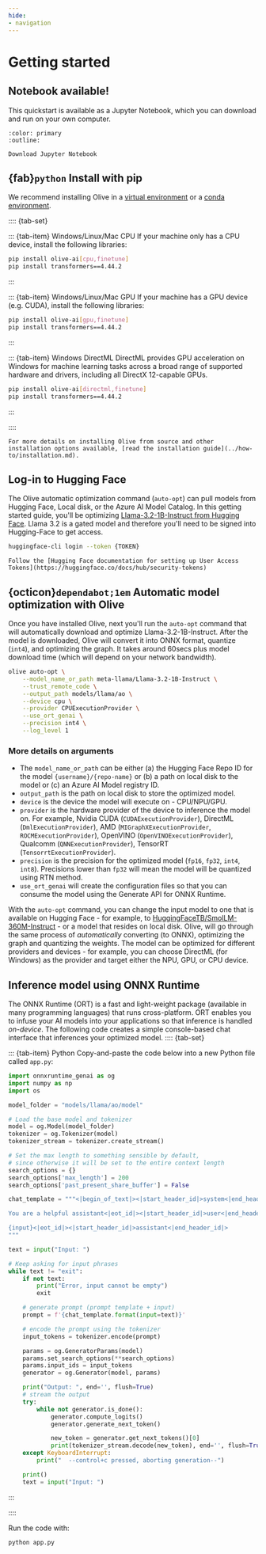 ```yaml
---
hide:
- navigation
---
```


# Getting started

## Notebook available!

This quickstart is available as a Jupyter Notebook, which you can download and run on your own computer.

```{button-link} https://github.com/microsoft/Olive/blob/main/examples/getting_started/olive_quickstart.ipynb
:color: primary
:outline:

Download Jupyter Notebook
```

## {fab}`python` Install with pip

We recommend installing Olive in a [virtual environment](https://docs.python.org/3/library/venv.html) or a
[conda environment](https://conda.io/projects/conda/en/latest/user-guide/tasks/manage-environments.html).


:::: {tab-set}

::: {tab-item} Windows/Linux/Mac CPU
If your machine only has a CPU device, install the following libraries:

```bash
pip install olive-ai[cpu,finetune]
pip install transformers==4.44.2
```
:::

::: {tab-item} Windows/Linux/Mac GPU
If your machine has a GPU device (e.g. CUDA), install the following libraries:

```bash
pip install olive-ai[gpu,finetune]
pip install transformers==4.44.2
```
:::

::: {tab-item} Windows DirectML
DirectML provides GPU acceleration on Windows for machine learning tasks across a broad range of supported hardware and drivers, including all DirectX 12-capable GPUs.

```bash
pip install olive-ai[directml,finetune]
pip install transformers==4.44.2
```
:::

::::



```{seealso}
For more details on installing Olive from source and other installation options available, [read the installation guide](../how-to/installation.md).
```

## Log-in to Hugging Face

The Olive automatic optimization command (`auto-opt`) can pull models from Hugging Face, Local disk, or the Azure AI Model Catalog. In this getting started guide, you'll be optimizing [Llama-3.2-1B-Instruct from Hugging Face](https://huggingface.co/meta-llama/Llama-3.2-1B-Instruct/tree/main). Llama 3.2 is a gated model and therefore you'll need to be signed into Hugging-Face to get access.

``` bash
huggingface-cli login --token {TOKEN}
```

```{tip}
Follow the [Hugging Face documentation for setting up User Access Tokens](https://huggingface.co/docs/hub/security-tokens)
```

## {octicon}`dependabot;1em` Automatic model optimization with Olive

Once you have installed Olive, next you'll run the `auto-opt` command that will automatically download and optimize Llama-3.2-1B-Instruct. After the model is downloaded, Olive will convert it into ONNX format, quantize (`int4`), and optimizing the graph. It takes around 60secs plus model download time (which will depend on your network bandwidth).
```bash
olive auto-opt \
    --model_name_or_path meta-llama/Llama-3.2-1B-Instruct \
    --trust_remote_code \
    --output_path models/llama/ao \
    --device cpu \
    --provider CPUExecutionProvider \
    --use_ort_genai \
    --precision int4 \
    --log_level 1
```

### More details on arguments

- The `model_name_or_path` can be either (a) the Hugging Face Repo ID for the model `{username}/{repo-name}` or (b) a path on local disk to the model or (c) an Azure AI Model registry ID.
- `output_path` is the path on local disk to store the optimized model.
- `device` is the device the model will execute on - CPU/NPU/GPU.
- `provider` is the hardware provider of the device to inference the model on. For example, Nvidia CUDA (`CUDAExecutionProvider`), DirectML (`DmlExecutionProvider`), AMD (`MIGraphXExecutionProvider`, `ROCMExecutionProvider`), OpenVINO (`OpenVINOExecutionProvider`), Qualcomm (`QNNExecutionProvider`), TensorRT (`TensorrtExecutionProvider`).
- `precision` is the precision for the optimized model (`fp16`, `fp32`, `int4`, `int8`). Precisions lower than `fp32` will mean the model will be quantized using RTN method.
- `use_ort_genai` will create the configuration files so that you can consume the model using the Generate API for ONNX Runtime.

With the `auto-opt` command, you can change the input model to one that is available on Hugging Face - for example, to [HuggingFaceTB/SmolLM-360M-Instruct](https://huggingface.co/HuggingFaceTB/SmolLM-360M-Instruct) - or a model that resides on local disk. Olive, will go through the same process of *automatically* converting (to ONNX), optimizing the graph and quantizing the weights. The model can be optimized for different providers and devices - for example, you can choose DirectML (for Windows) as the provider and target either the NPU, GPU, or CPU device.

## Inference model using ONNX Runtime

The ONNX Runtime (ORT) is a fast and light-weight package (available in many programming languages) that runs cross-platform. ORT enables you to infuse your AI models into your applications so that inference is handled *on-device*. The following code creates a simple console-based chat interface that inferences your optimized model.
:::: {tab-set}

::: {tab-item} Python
Copy-and-paste the code below into a new Python file called `app.py`:

```python
import onnxruntime_genai as og
import numpy as np
import os

model_folder = "models/llama/ao/model"

# Load the base model and tokenizer
model = og.Model(model_folder)
tokenizer = og.Tokenizer(model)
tokenizer_stream = tokenizer.create_stream()

# Set the max length to something sensible by default,
# since otherwise it will be set to the entire context length
search_options = {}
search_options['max_length'] = 200
search_options['past_present_share_buffer'] = False

chat_template = """<|begin_of_text|><|start_header_id|>system<|end_header_id|>

You are a helpful assistant<|eot_id|><|start_header_id|>user<|end_header_id|>

{input}<|eot_id|><|start_header_id|>assistant<|end_header_id|>
"""

text = input("Input: ")

# Keep asking for input phrases
while text != "exit":
    if not text:
        print("Error, input cannot be empty")
        exit

    # generate prompt (prompt template + input)
    prompt = f'{chat_template.format(input=text)}'

    # encode the prompt using the tokenizer
    input_tokens = tokenizer.encode(prompt)

    params = og.GeneratorParams(model)
    params.set_search_options(**search_options)
    params.input_ids = input_tokens
    generator = og.Generator(model, params)

    print("Output: ", end='', flush=True)
    # stream the output
    try:
        while not generator.is_done():
            generator.compute_logits()
            generator.generate_next_token()

            new_token = generator.get_next_tokens()[0]
            print(tokenizer_stream.decode(new_token), end='', flush=True)
    except KeyboardInterrupt:
        print("  --control+c pressed, aborting generation--")

    print()
    text = input("Input: ")
```
:::

::::

Run the code with:

```bash
python app.py
```
